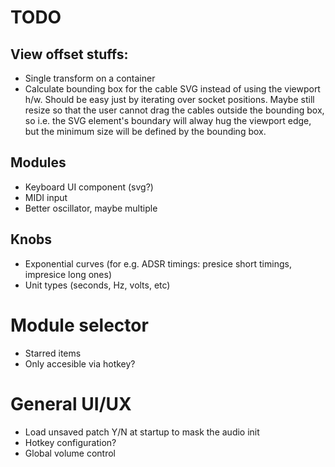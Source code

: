 # TODO

## View offset stuffs:

- Single transform on a container
- Calculate bounding box for the cable SVG instead of using the viewport h/w. Should be easy just by iterating over socket positions. Maybe still resize so that the user cannot drag the cables outside the bounding box, so i.e. the SVG element's boundary will alway hug the viewport edge, but the minimum size will be defined by the bounding box.

## Modules

- Keyboard UI component (svg?)
- MIDI input
- Better oscillator, maybe multiple

## Knobs

- Exponential curves (for e.g. ADSR timings: presice short timings, impresice long ones)
- Unit types (seconds, Hz, volts, etc)

# Module selector

- Starred items
- Only accesible via hotkey?

# General UI/UX
- Load unsaved patch Y/N at startup to mask the audio init
- Hotkey configuration?
- Global volume control
